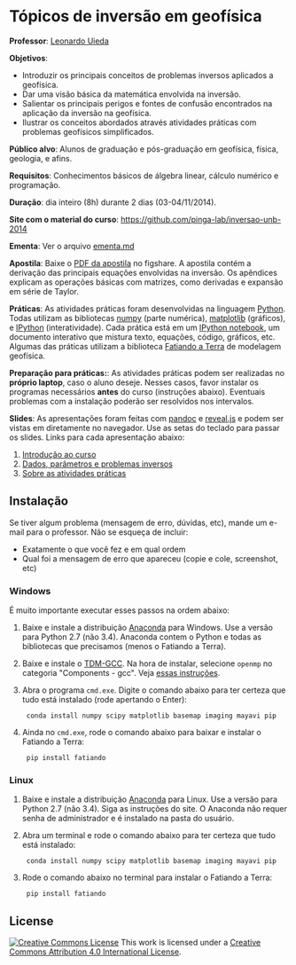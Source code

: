 # Tópicos de inversão em geofísica

**Professor**: [Leonardo Uieda](http://www.leouieda.com)

**Objetivos**:
* Introduzir os principais conceitos de problemas inversos aplicados a
  geofísica.
* Dar uma visão básica da matemática envolvida na inversão.
* Salientar os principais perigos e fontes de confusão encontrados na
  aplicação da inversão na geofísica.
* Ilustrar os conceitos abordados através atividades práticas com problemas
  geofísicos simplificados.

**Público alvo**: Alunos de graduação e pós-graduação em geofísica, física,
geologia, e afins.

**Requisitos**: Conhecimentos básicos de álgebra linear, cálculo numérico e
programação.

**Duração**: dia inteiro (8h) durante 2 dias (03-04/11/2014).

**Site com o material do curso**: https://github.com/pinga-lab/inversao-unb-2014

**Ementa**: Ver o arquivo
[ementa.md](https://github.com/pinga-lab/inversao-unb-2014/blob/master/ementa.md)

**Apostila**: Baixe o [PDF da apostila](http://dx.doi.org/10.6084/m9.figshare.1192984)
no figshare.
A apostila contém a derivação das principais equações envolvidas na inversão.
Os apêndices explicam as operações básicas com matrizes,
como derivadas e expansão em série de Taylor.

**Práticas**:
As atividades práticas foram desenvolvidas na linguagem
[Python](http://www.python.org/).
Todas utilizam as bibliotecas [numpy](http://www.numpy.org/) (parte numérica),
[matplotlib](http://matplotlib.org/) (gráficos),
e [IPython](http://ipython.org/) (interatividade).
Cada prática está em um [IPython notebook](http://ipython.org/notebook.html),
um documento interativo que mistura texto, equações, código, gráficos, etc.
Algumas das práticas utilizam a biblioteca [Fatiando a
Terra](http://fatiando.org/) de modelagem geofísica.

**Preparação para práticas:**:
As atividades práticas podem ser realizadas no **próprio laptop**,
caso o aluno deseje.
Nesses casos, favor instalar os programas necessários **antes** do curso
(instruções abaixo).
Eventuais problemas com a instalação poderão ser resolvidos nos intervalos.

**Slides**:
As apresentações foram feitas com
[pandoc](http://johnmacfarlane.net/pandoc/) e
[reveal.js](https://github.com/hakimel/reveal.js/)
e podem ser vistas em diretamente no navegador.
Use as setas do teclado para passar os slides.
Links para cada apresentação abaixo:

1. [Introdução ao curso](http://pinga-lab.github.io/inversao-unb-2014/introducao.html)
2. [Dados, parâmetros e problemas inversos](http://pinga-lab.github.io/inversao-unb-2014/dados_e_parametros.html)
3. [Sobre as atividades práticas](http://pinga-lab.github.io/inversao-unb-2014/introducao_praticas.html)


## Instalação

Se tiver algum problema (mensagem de erro, dúvidas, etc), mande um e-mail para
o professor. Não se esqueça de incluir:

* Exatamente o que você fez e em qual ordem
* Qual foi a mensagem de erro que apareceu (copie e cole, screenshot, etc)

### Windows

É muito importante executar esses passos na ordem abaixo:

1. Baixe e instale a distribuição [Anaconda](http://continuum.io/downloads)
   para Windows.
   Use a versão para Python 2.7 (não 3.4).
   Anaconda contem o Python e todas as bibliotecas que precisamos (menos o
   Fatiando a Terra).
2. Baixe e instale o
   [TDM-GCC](http://tdm-gcc.tdragon.net/).
   Na hora de instalar, selecione `openmp` no categoria "Components - gcc".
   Veja [essas instruções](http://docs-windows.readthedocs.org/en/latest/devel.html#mingw-with-openmp-support).
3. Abra o programa `cmd.exe`. Digite o comando abaixo para ter certeza que tudo
   está instalado (rode apertando o Enter):

        conda install numpy scipy matplotlib basemap imaging mayavi pip

4. Ainda no `cmd.exe`, rode o comando abaixo para baixar e instalar o Fatiando
   a Terra:

        pip install fatiando

### Linux

1. Baixe e instale a distribuição [Anaconda](http://continuum.io/downloads)
   para Linux.
   Use a versão para Python 2.7 (não 3.4).
   Siga as instruções do site.
   O Anaconda não requer senha de administrador e é instalado na pasta do
   usuário.
2. Abra um terminal e rode o comando abaixo para ter certeza que tudo está
   instalado:

        conda install numpy scipy matplotlib basemap imaging mayavi pip

3. Rode o comando abaixo no terminal para instalar o Fatiando a Terra:

        pip install fatiando

## License

[![Creative Commons
License](https://i.creativecommons.org/l/by/4.0/88x31.png)](http://creativecommons.org/licenses/by/4.0/)
This work is licensed under a
[Creative Commons Attribution 4.0 International
License](http://creativecommons.org/licenses/by/4.0/).
